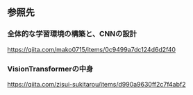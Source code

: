 ## 参照先

### 全体的な学習環境の構築と、CNNの設計
https://qiita.com/mako0715/items/0c9499a7dc124d6d2f40
### VisionTransformerの中身
https://qiita.com/zisui-sukitarou/items/d990a9630ff2c7f4abf2